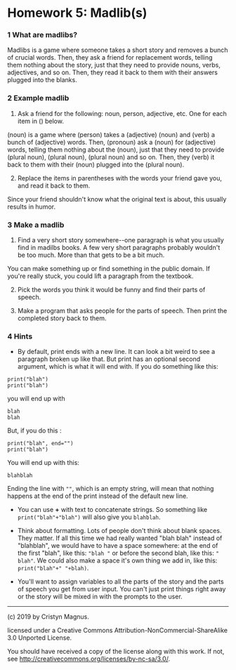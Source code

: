 # Homework 5: Madlib(s)


### 1 What are madlibs?
Madlibs is a game where someone takes a short story and removes a bunch
of crucial words. Then, they ask a friend for replacement words, telling
them nothing about the story, just that they need to provide nouns, verbs,
adjectives, and so on. Then, they read it back to them with their 
answers plugged into the blanks.

### 2 Example madlib

1. Ask a friend for the following: noun, person, adjective, etc. One for 
each item in () below. 

(noun) is a game where (person) takes a (adjective) (noun) and (verb) a
bunch of (adjective) words. Then, (pronoun) ask a (noun) for (adjective) words,
telling them nothing about the (noun), just that they need to provide (plural noun),
(plural noun), (plural noun) and so on. Then, they (verb) it back to them 
with their (noun) plugged into the (plural noun).

2. Replace the items in parentheses with the words your friend gave you, and 
read it back to them. 

Since your friend shouldn't know what the original text is about, this 
usually results in humor. 

### 3 Make a madlib
1. Find a very short story somewhere--one paragraph is what you usually find
in madilbs books. A few very short paragraphs probably wouldn't be too much.
More than that gets to be a bit much. 

You can make something up or find something
in the public domain. If you're really stuck, you could lift a paragraph from
the textbook. 

2. Pick the words you think it would be funny and find their parts of speech.

3. Make a program that asks people for the parts of speech. Then print the completed
story back to them.

### 4 Hints
 * By default, print ends with a new line. It can look a bit weird to see a 
 paragraph broken up like that. But print has an optional second argument, which
 is what it will end with. If you do something like this:

 ```
 print("blah")
 print("blah")
 ```
 you will end up with

 ```
 blah
 blah
 ```

 But, if you do this :

 ```
 print("blah", end="")
 print("blah")
 ```
 You will end up with this:

 ```
 blahblah
 ```

 Ending the line with ```""```, which is an empty string, will mean that nothing 
 happens at the end of the print instead of the default new line.

 * You can use **+** with text to concatenate strings. So something like 
 ```print("blah"+"blah")``` will also give you ```blahblah```.

 * Think about formatting. Lots of people don't think about blank spaces. They matter.
 If all this time we had really wanted "blah blah" instead of "blahblah", we would have 
 to have a space somewhere: at the end of the first "blah", like this: ```"blah "``` or 
 before the second blah, like this: ```" blah"```. We could also make a space it's own
 thing we add in, like this: ```print("blah"+" "+blah)```. 
 
 * You'll want to assign variables to all the parts of the story and the parts of speech
 you get from user input. You can't just print things right away or the story will be mixed
 in with the prompts to the user.

---
(c) 2019 by Cristyn Magnus.

licensed under a
Creative Commons Attribution-NonCommercial-ShareAlike 3.0 Unported License.

You should have received a copy of the license along with this
work.  If not, see http://creativecommons.org/licenses/by-nc-sa/3.0/.